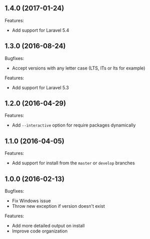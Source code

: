 ## 1.4.0 (2017-01-24)

Features:

  - Add support for Laravel 5.4

## 1.3.0 (2016-08-24)

Bugfixes:

  - Accept versions with any letter case (LTS, lTs or lts for example)


Features:

  - Add support for Laravel 5.3

## 1.2.0 (2016-04-29)

Features:

  - Add `--interactive` option for require packages dynamically

## 1.1.0 (2016-04-05)

Features:

  - Add support for install from the `master` or `develop` branches
  
## 1.0.0 (2016-02-13)

Bugfixes:

  - Fix Windows issue
  - Throw new exception if version doesn't exist

Features:

  - Add more detailed output on install
  - Improve code organization
